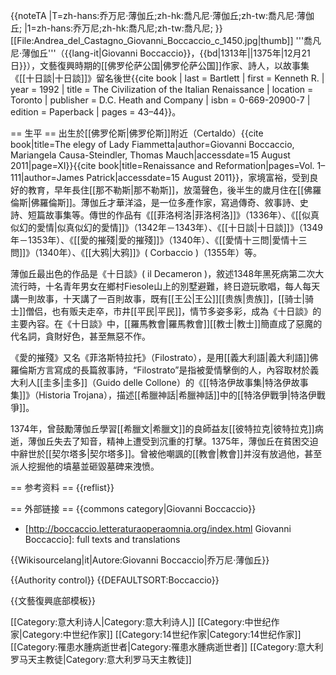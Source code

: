 {{noteTA
|T=zh-hans:乔万尼·薄伽丘;zh-hk:喬凡尼·薄伽丘;zh-tw:喬凡尼·薄伽丘;
|1=zh-hans:乔万尼;zh-hk:喬凡尼;zh-tw:喬凡尼;
}}
[[File:Andrea_del_Castagno_Giovanni_Boccaccio_c_1450.jpg|thumb]]
'''喬凡尼·薄伽丘'''（{{lang-it|Giovanni Boccaccio}}，{{bd|1313年||1375年|12月21日}}），文藝復興時期的[[佛罗伦萨公国|佛罗伦萨公国]]作家、詩人，以故事集《[[十日談|十日談]]》留名後世<ref>{{cite book | last = Bartlett | first = Kenneth R. | year = 1992 | title = The Civilization of the Italian Renaissance | location = Toronto | publisher = D.C. Heath and Company | isbn = 0-669-20900-7 | edition = Paperback | pages = 43–44}}</ref>。

== 生平 ==
出生於[[佛罗伦斯|佛罗伦斯]]附近（Certaldo）<ref>{{cite book|title=The elegy of Lady Fiammetta|author=Giovanni Boccaccio, Mariangela Causa-Steindler, Thomas Mauch|accessdate=15 August 2011|page=XI}}</ref><ref>{{cite book|title=Renaissance and Reformation|pages=Vol. 1–111|author=James Patrick|accessdate=15 August 2011}}</ref>，家境富裕，受到良好的教育，早年長住[[那不勒斯|那不勒斯]]，放蕩聲色，後半生的歲月住在[[佛羅倫斯|佛羅倫斯]]。薄伽丘才華洋溢，是一位多產作家，寫過傳奇、敘事詩、史詩、短篇故事集等。傳世的作品有《[[菲洛柯洛|菲洛柯洛]]》（1336年）、《[[似真似幻的愛情|似真似幻的愛情]]》（1342年－1343年）、《[[十日談|十日談]]》（1349年－1353年）、《[[愛的摧殘|愛的摧殘]]》（1340年）、《[[愛情十三問|愛情十三問]]》（1340年）、《[[大鸦|大鸦]]》( Corbaccio )（1355年）等。

薄伽丘最出色的作品是《十日談》( il Decameron )，敘述1348年黑死病第二次大流行時，十名青年男女在鄉村Fiesole山上的別墅避難，終日遊玩歌唱，每人每天講一則故事，十天講了一百則故事，既有[[王公|王公]][[贵族|贵族]]，[[骑士|骑士]]僧侣，也有贩夫走卒，市井[[平民|平民]]，情节多姿多彩，成為《十日談》的主要內容。在《十日談》中，[[羅馬教會|羅馬教會]][[教士|教士]]簡直成了惡魔的代名詞，貪財好色，甚至無惡不作。

《愛的摧殘》又名《菲洛斯特拉托》（Filostrato），是用[[義大利語|義大利語]]佛羅倫斯方言寫成的長篇敘事詩，“Filostrato”是指被愛情擊倒的人，內容取材於義大利人[[圭多|圭多]]（Guido delle Collone）的《[[特洛伊故事集|特洛伊故事集]]》（Historia Trojana），描述[[希臘神話|希臘神話]]中的[[特洛伊戰爭|特洛伊戰爭]]。

1374年，曾鼓勵薄伽丘學習[[希臘文|希臘文]]的良師益友[[彼特拉克|彼特拉克]]病逝，薄伽丘失去了知音，精神上遭受到沉重的打擊。1375年，薄伽丘在貧困交迫中辭世於[[契尔塔多|契尔塔多]]。曾被他嘲諷的[[教會|教會]]并沒有放過他，甚至派人挖掘他的墳墓並砸毀墓碑来洩愤。

== 参考资料 ==
{{reflist}}

== 外部链接 ==
{{commons category|Giovanni Boccaccio}}
* [http://boccaccio.letteraturaoperaomnia.org/index.html Giovanni Boccaccio]: full texts and translations

{{Wikisourcelang|it|Autore:Giovanni Boccaccio|乔万尼·薄伽丘}}

{{Authority control}}
{{DEFAULTSORT:Boccaccio}}

{{文藝復興底部模板}}

[[Category:意大利诗人|Category:意大利诗人]]
[[Category:中世纪作家|Category:中世纪作家]]
[[Category:14世纪作家|Category:14世纪作家]]
[[Category:罹患水腫病逝世者|Category:罹患水腫病逝世者]]
[[Category:意大利罗马天主教徒|Category:意大利罗马天主教徒]]